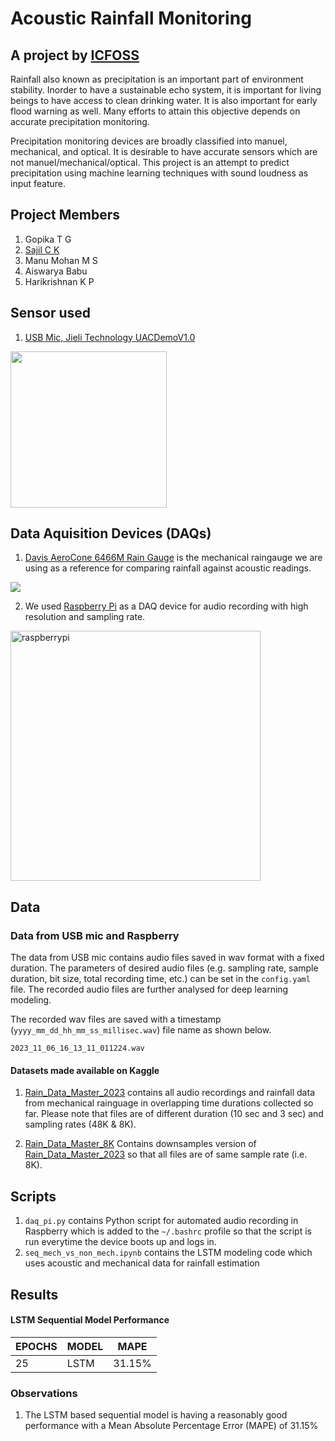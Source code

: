 # Acoustic Rainfall Monitoring
## A project by [ICFOSS](https://icfoss.in/)

Rainfall also known as precipitation is an important part of environment stability. Inorder to have a sustainable echo system, it is important for living beings to have access to clean drinking water. It is also important for early flood warning as well. Many efforts to attain this objective depends on accurate precipitation monitoring.

Precipitation monitoring devices are broadly classified into manuel, mechanical, and optical. It is desirable to have accurate sensors which are not manuel/mechanical/optical. This project is an attempt to predict precipitation using machine learning techniques with sound loudness as input feature.

## Project Members
1. Gopika T G
2. [Sajil C K](https://github.com/cksajil/)
3. Manu Mohan M S
4. Aiswarya Babu 
5. Harikrishnan K P

## Sensor used
1. [USB Mic, Jieli Technology UACDemoV1.0](https://www.amazon.in/USB-Microphone/s?k=USB+Microphone)
<img src="https://images.meesho.com/images/products/293053361/m8ldc_512.webp" width="250"/>

## Data Aquisition Devices (DAQs)
1. [Davis AeroCone 6466M Rain Gauge](https://www.amazon.de/-/en/Davis-AeroCone-6466M-Gauge-Sensor/dp/B08629NFVG) is the mechanical raingauge we are using as a reference for comparing rainfall against acoustic readings.
<img src="https://m.media-amazon.com/images/I/612KqYGrL7L._AC_SX466_.jpg" widht="320"/>

2. We used [Raspberry Pi](https://en.wikipedia.org/wiki/Raspberry_Pi) as a DAQ device for audio recording with high resolution and sampling rate.
<img src="https://upload.wikimedia.org/wikipedia/commons/thumb/f/f1/Raspberry_Pi_4_Model_B_-_Side.jpg/1200px-Raspberry_Pi_4_Model_B_-_Side.jpg" alt="raspberrypi" width="400"/>


## Data

### Data from USB mic and Raspberry
The data from USB mic contains audio files saved in wav format with a fixed duration. The parameters of desired audio files (e.g. sampling rate, sample duration, bit size, total recording time, etc.) can be set in the `config.yaml` file. The recorded audio files are further analysed for deep learning modeling.

The recorded wav files are saved with a timestamp (`yyyy_mm_dd_hh_mm_ss_millisec.wav`) file name as shown below.

`2023_11_06_16_13_11_011224.wav`

#### Datasets made available on Kaggle
1. [Rain_Data_Master_2023](https://www.kaggle.com/datasets/sajilck/rain-data-master-2023) contains all audio recordings and rainfall data from mechanical rainguage in overlapping time durations collected so far. Please note that files are of different duration (10 sec and 3 sec) and sampling rates (48K & 8K).

2. [Rain_Data_Master_8K](https://www.kaggle.com/datasets/sajilck/rain-data-master-8k) Contains downsamples version of [Rain_Data_Master_2023](https://www.kaggle.com/datasets/sajilck/rain-data-master-2023) so that all files are of same sample rate (i.e. 8K).

## Scripts
1. `daq_pi.py` contains Python script for automated audio recording in Raspberry which is added to the `~/.bashrc` profile so that the script is run everytime the device boots up and logs in.
2. `seq_mech_vs_non_mech.ipynb` contains the LSTM modeling code which uses acoustic and mechanical data for rainfall estimation


## Results

#### LSTM Sequential Model Performance
| **EPOCHS** | **MODEL** | **MAPE** |
|------------|-----------|----------|
| 25         | LSTM      | 31.15%   |


### Observations
1. The LSTM based sequential model is having a reasonably good performance with a Mean Absolute Percentage Error (MAPE) of 31.15%
